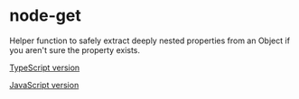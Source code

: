 # node-get

Helper function to safely extract deeply nested properties from an Object if you aren't sure the property exists.

[TypeScript version](./ts/get/)

[JavaScript version](./js/get/)
